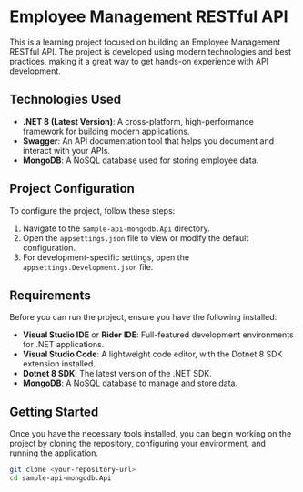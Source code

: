 # Employee Management RESTful API

This is a learning project focused on building an Employee Management RESTful API. The project is developed using modern technologies and best practices, making it a great way to get hands-on experience with API development.

## Technologies Used

- **.NET 8 (Latest Version)**: A cross-platform, high-performance framework for building modern applications.
- **Swagger**: An API documentation tool that helps you document and interact with your APIs.
- **MongoDB**: A NoSQL database used for storing employee data.

## Project Configuration

To configure the project, follow these steps:

1. Navigate to the `sample-api-mongodb.Api` directory.
2. Open the `appsettings.json` file to view or modify the default configuration.
3. For development-specific settings, open the `appsettings.Development.json` file.

## Requirements

Before you can run the project, ensure you have the following installed:

- **Visual Studio IDE** or **Rider IDE**: Full-featured development environments for .NET applications.
- **Visual Studio Code**: A lightweight code editor, with the Dotnet 8 SDK extension installed.
- **Dotnet 8 SDK**: The latest version of the .NET SDK.
- **MongoDB**: A NoSQL database to manage and store data.

## Getting Started

Once you have the necessary tools installed, you can begin working on the project by cloning the repository, configuring your environment, and running the application.

```bash
git clone <your-repository-url>
cd sample-api-mongodb.Api
